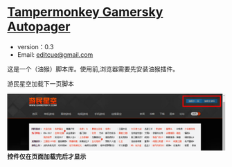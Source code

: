 # [Tampermonkey Gamersky Autopager](https://github.com/editcue/Tampermonkey-Gamersky-Autopager)

* version：0.3
* Email: [editcue@gmail.com](editcue@gmail.com)

这是一个（油猴）脚本库。使用前,浏览器需要先安装油猴插件。

游民星空加载下一页脚本

![](doc1.png)
**控件仅在页面加载完后才显示**<br>

